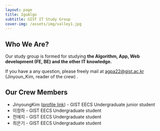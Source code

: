 ```yaml
---
layout: page
title: IgoAlgo
subtitle: GIST IT Study Group
cover-img: /assets/img/valley1.jpg
---
```


## Who We Are?

Our study group is formed for studying **the Algorithm, App, Web development (FE, BE) and the other IT knowledge.**

If you have a any question, please freely mail at <agpa22@gist.ac.kr> (Jinyoun_Kim, reader of the crew) .

## Our Crew Members

- JinyoungKim ([profile link](https://www.rocketpunch.com/@gimquokka)) - GIST EECS Undergraduate junior student
- 이창하 - GIST EECS Undergraduate student
- 전애지 - GIST EECS Undergraduate student
- 최은기 - GIST EECS Undergraduate student